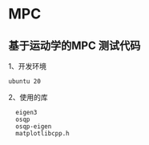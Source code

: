 # MPC
## 基于运动学的MPC 测试代码
1、开发环境
```
ubuntu 20
```


2、使用的库
```angular2html
  eigen3
  osqp
  osqp-eigen
  matplotlibcpp.h
```  

